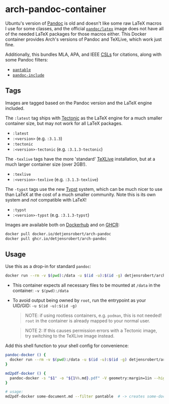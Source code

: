 # arch-pandoc-container

Ubuntu's version of [Pandoc](https://pandoc.org) is old and doesn't like some raw LaTeX macros I use for some classes,
and the official [`pandoc/latex`](https://hub.docker.com/repository/docker/pandoc/latex) image does not have all of the
needed LaTeX packages for those macros either. This Docker container provides Arch's versions of Pandoc and TeXLive,
which work just fine.

Additionally, this bundles MLA, APA, and IEEE [CSLs](https://github.com/citation-style-language/styles) for citations,
along with some Pandoc filters:

- [`pantable`](https://github.com/ickc/pantable)
- [`pandoc-include`](https://github.com/DCsunset/pandoc-include)

## Tags

Images are tagged based on the Pandoc version and the LaTeX engine included.

The `:latest` tag ships with [Tectonic](https://tectonic-typesetting.github.io) as the LaTeX engine for a much smaller
container size, but may not work for all LaTeX packages.

- `:latest`
- `:<version>` (e.g. `:3.1.3`)
- `:tectonic`
- `:<version>-tectonic` (e.g. `:3.1.3-tectonic`)

The `-texlive` tags have the more 'standard' [TeXLive](https://www.tug.org/texlive) installation, but at a much larger
container size (over 2GB!).

- `:texlive`
- `:<version>-texlive` (e.g. `:3.1.3-texlive`)

The `-typst` tags use the new [Typst](https://typst.app/) system, which can be much nicer to use than LaTeX at the cost
of a much smaller community. Note this is its own system and *not* compatible with LaTeX!

- `:typst`
- `:<version>-typst` (e.g. `:3.1.3-typst`)

Images are available both on [Dockerhub](https://hub.docker.com/r/detjensrobert/arch-pandoc) and on
[GHCR](https://github.com/detjensrobert/arch-pandoc-container/pkgs/container/arch-pandoc):

```sh
docker pull docker.io/detjensrobert/arch-pandoc
docker pull ghcr.io/detjensrobert/arch-pandoc
```

## Usage

Use this as a drop-in for standard `pandoc`:

```bash
docker run --rm -v $(pwd):/data -u $(id -u):$(id -g) detjensrobert/arch-pandoc:latest -s file.md -o file.pdf ...
```

- This container expects all necessary files to be mounted at `/data` in the container: `-v $(pwd):/data`

- To avoid output being owned by `root`, run the entrypoint as your UID/GID: `-u $(id -u):$(id -g)`
  > NOTE: if using rootless containers, e.g. `podman`, this is not needed! `root` in the container is already mapped to
  > your normal user.

  > NOTE 2: If this causes permission errors with a Tectonic image, try switching to the TeXLive image instead.

Add this shell function to your shell config for convenience:

```bash
pandoc-docker () {
  docker run --rm -v $(pwd):/data -u $(id -u):$(id -g) detjensrobert/arch-pandoc $@
}

md2pdf-docker () {
  pandoc-docker -s "$1" -o "${1%%.md}.pdf" -V geometry:margin=1in --highlight=tango --citeproc ${@:2}
}

# usage:
md2pdf-docker some-document.md --filter pantable  # -> creates some-document.pdf
```
